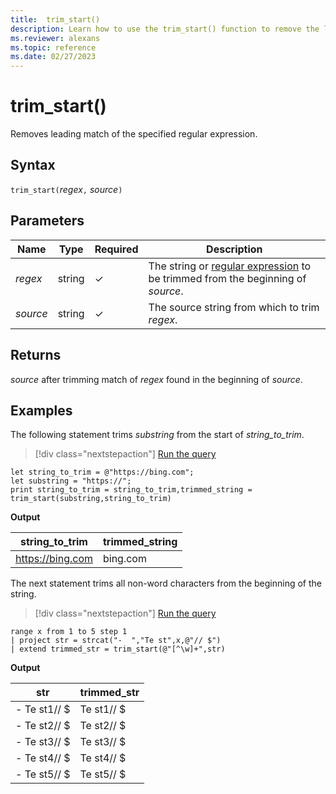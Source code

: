```yaml
---
title:  trim_start()
description: Learn how to use the trim_start() function to remove the leading match of the specified regular expression.
ms.reviewer: alexans
ms.topic: reference
ms.date: 02/27/2023
---
```

# trim_start()

Removes leading match of the specified regular expression.

## Syntax

`trim_start(`*regex*`,` *source*`)`

## Parameters

| Name | Type | Required | Description |
|--|--|--|--|
| *regex* | string | &check; | The string or [regular expression](re2.md) to be trimmed from the beginning of *source*.|
| *source* | string | &check; | The source string from which to trim *regex*.|

## Returns

*source* after trimming match of *regex* found in the beginning of *source*.

## Examples

The following statement trims *substring*  from the start of *string_to_trim*.

> [!div class="nextstepaction"]
> <a href="https://dataexplorer.azure.com/clusters/help/databases/Samples?query=H4sIAAAAAAAAA8tJLVEoLinKzEuPL8mPBzJyFWwVHJQySkoKiq309ZOAEnrJ+blK1rxcOSClpUkQ1UBVcEUgyQKgIBaTUAV0QERuako83AyQAJCXWFSiATdaB1WTJgD3gw1dowAAAA==" target="_blank">Run the query</a>

```kusto
let string_to_trim = @"https://bing.com";
let substring = "https://";
print string_to_trim = string_to_trim,trimmed_string = trim_start(substring,string_to_trim)
```

**Output**

|string_to_trim|trimmed_string|
|---|---|
|https://bing.com|bing.com|

The next statement trims all non-word characters from the beginning of the string.

> [!div class="nextstepaction"]
> <a href="https://dataexplorer.azure.com/clusters/help/databases/Samples?query=H4sIAAAAAAAAAytKzEtPVahQSCvKz1UwVCjJVzBVKC5JLVAw5OWqUSgoys9KTS4BihQp2ILI5MQSDSVdBQUlHaWQVKCAkk6FjoOSvr6CipImSENqRUlqXopCSVFmbm5qSjxEH4gHZCYWlWg4KEXHxZTHaivpAKU0AZNZAoR9AAAA" target="_blank">Run the query</a>

```kusto
range x from 1 to 5 step 1
| project str = strcat("-  ","Te st",x,@"// $")
| extend trimmed_str = trim_start(@"[^\w]+",str)
```

**Output**

|str|trimmed_str|
|---|---|
|-  Te st1// $|Te st1// $|
|-  Te st2// $|Te st2// $|
|-  Te st3// $|Te st3// $|
|-  Te st4// $|Te st4// $|
|-  Te st5// $|Te st5// $|
